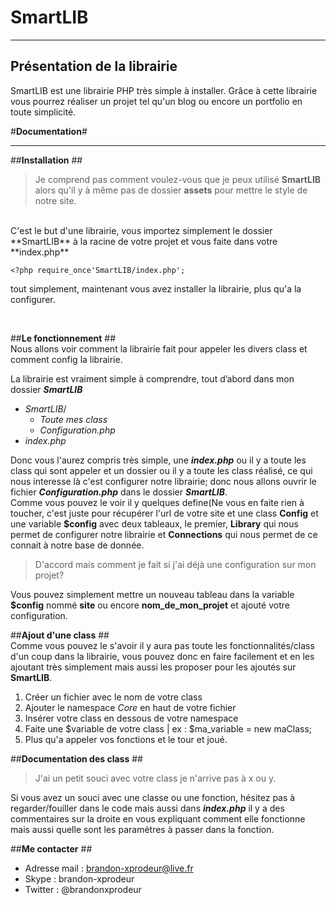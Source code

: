 # **SmartLIB** #
___
## Présentation de la librairie ##
SmartLIB est une librairie PHP très simple à installer. Grâce à cette librairie vous pourrez réaliser un projet tel qu'un blog ou encore un portfolio en toute simplicité.

#**Documentation**#
___


##**Installation** ##
<br/>

>Je comprend pas comment voulez-vous que je peux utilisé **SmartLIB** alors qu'il y à même pas de dossier **assets** pour mettre le style de notre site.
<br/>
C'est le but d'une librairie, vous importez simplement le dossier **SmartLIB** à la racine de votre projet et vous faite dans votre **index.php**
 
    <?php require_once'SmartLIB/index.php';


tout simplement, maintenant vous avez installer la librairie, plus qu'a la configurer.

<br/>

##**Le fonctionnement** ##
<br/>
Nous allons voir comment la librairie fait pour appeler les divers class et comment config la librairie.

La librairie est vraiment simple à comprendre, tout d’abord dans mon dossier  ***SmartLIB***

- *SmartLIB*/
   - *Toute mes class*
   - *Configuration.php*
- *index.php*

Donc vous l'aurez compris très simple, une ***index.php*** ou il y a toute les class qui sont appeler et un dossier ou il y a toute les class réalisé, ce qui nous interesse là c'est configurer notre librairie; donc nous allons ouvrir le fichier ***Configuration.php*** dans le dossier ***SmartLIB***.
<br/>
Comme vous pouvez le voir il y quelques define(Ne vous en faite rien à toucher, c'est juste pour récupérer l'url de votre site et une class **Config** et une variable **$config** avec deux tableaux, le premier, **Library** qui nous permet de configurer notre librairie et **Connections** qui nous permet de ce connait à notre base de donnée.


> D'accord mais comment je fait si j'ai déjà une configuration sur mon projet?

Vous pouvez simplement mettre un nouveau tableau dans la variable **$config** nommé **site**  ou encore **nom_de_mon_projet** et ajouté votre configuration.


##**Ajout d'une class** ##
<br/>
Comme vous pouvez le s'avoir il y aura pas toute les fonctionnalités/class d'un coup dans la librairie, vous pouvez donc en faire facilement et en les ajoutant très simplement mais aussi les proposer pour les ajoutés sur **SmartLIB**.

1. Créer un fichier avec le nom de votre class
2. Ajouter le namespace *Core* en haut de votre fichier
3. Insérer votre class en dessous de votre namespace
4. Faite une $variable de votre class | ex : $ma_variable = new maClass;
5. Plus qu'a appeler vos fonctions et le tour et joué.

##**Documentation des class** ##
<br/>

> J'ai un petit souci avec votre class je n'arrive pas à x ou y.

Si vous avez un souci avec une classe ou une fonction, hésitez pas à regarder/fouiller dans le code mais aussi dans ***index.php*** il y a des commentaires sur la droite en vous expliquant comment elle fonctionne mais aussi quelle sont les paramètres à passer dans la fonction.

##**Me contacter** ##
<br/>
* Adresse mail : brandon-xprodeur@live.fr
* Skype : brandon-xprodeur
* Twitter : @brandonxprodeur
